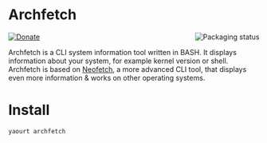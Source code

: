 # Archfetch

<a href="https://repology.org/metapackage/archfetch">
    <img src="https://repology.org/badge/vertical-allrepos/archfetch.svg" align="right" alt="Packaging status">
</a>

[![Donate](https://img.shields.io/badge/donate-patreon-yellow.svg)](https://www.patreon.com/akepinski)


Archfetch is a CLI system information tool written in BASH. It displays information about your system, for example kernel version or shell. Archfetch is based on [Neofetch](https://github.com/dylanaraps/neofetch), a more advanced CLI tool, that displays even more information & works on other operating systems.

# Install

`yaourt archfetch`
